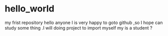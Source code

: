 # hello_world
my frist repository
hello anyone 
       I is very happy to goto github ,so I hope can study some thing .I will  doing project to import myself
my is a student ?
